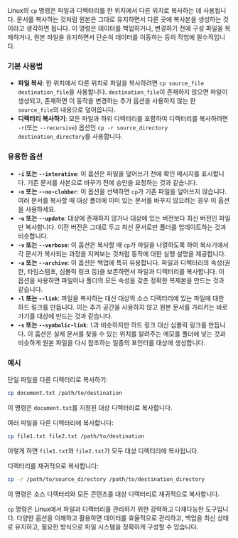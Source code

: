 Linux의 `cp` 명령은 파일과 디렉터리를 한 위치에서 다른 위치로 복사하는 데 사용됩니다. 문서를 복사하는 것처럼 원본은 그대로 유지하면서 다른 곳에 복사본을 생성하는 것이라고 생각하면 됩니다. 이 명령은 데이터를 백업하거나, 변경하기 전에 구성 파일을 복제하거나, 원본 파일을 유지하면서 단순히 데이터를 이동하는 등의 작업에 필수적입니다.

### 기본 사용법

- **파일 복사**: 한 위치에서 다른 위치로 파일을 복사하려면 `cp source_file destination_file`을 사용합니다. `destination_file`이 존재하지 않으면 파일이 생성되고, 존재하면 이 동작을 변경하는 추가 옵션을 사용하지 않는 한 `source_file`의 내용으로 덮어씁니다.
- **디렉터리 복사하기**: 모든 파일과 하위 디렉터리를 포함하여 디렉터리를 복사하려면 `-r`(또는 `--recursive`) 옵션인 `cp -r source_directory destination_directory`를 사용합니다.

### 유용한 옵션

- **`-i` 또는 `--interative`**: 이 옵션은 파일을 덮어쓰기 전에 확인 메시지를 표시합니다. 기존 문서를 사본으로 바꾸기 전에 승인을 요청하는 것과 같습니다.
- **`-n` 또는 `--no-clobber`**: 이 옵션을 선택하면 `cp`가 기존 파일을 덮어쓰지 않습니다. 여러 문서를 복사할 때 대상 폴더에 이미 있는 문서를 바꾸지 않으려는 경우 이 옵션을 사용하세요.
- **`-u` 또는 `--update`**: 대상에 존재하지 않거나 대상에 있는 버전보다 최신 버전인 파일만 복사합니다. 이전 버전은 그대로 두고 최신 문서로만 폴더를 업데이트하는 것과 비슷합니다.
- **`-v` 또는 `--verbose`**: 이 옵션은 복사할 때 `cp`가 파일을 나열하도록 하여 복사기에서 각 문서가 복사되는 과정을 지켜보는 것처럼 동작에 대한 실행 설명을 제공합니다.
- **`-a` 또는 `--archive`**: 이 옵션은 백업에 특히 유용합니다. 파일과 디렉터리의 속성(권한, 타임스탬프, 심볼릭 링크 등)을 보존하면서 파일과 디렉터리를 복사합니다. 이 옵션을 사용하면 파일이나 폴더의 모든 속성을 갖춘 정확한 복제본을 만드는 것과 같습니다.
- **`-l` 또는 `--link`**: 파일을 복사하는 대신 대상의 소스 디렉터리에 있는 파일에 대한 하드 링크를 만듭니다. 이는 추가 공간을 사용하지 않고 원본 문서를 가리키는 바로가기를 대상에 만드는 것과 같습니다.
- **`-s` 또는 `--symbolic-link`**: `l`과 비슷하지만 하드 링크 대신 심볼릭 링크를 만듭니다. 이 옵션은 실제 문서를 찾을 수 있는 위치를 알려주는 메모를 폴더에 넣는 것과 비슷하게 원본 파일을 다시 참조하는 일종의 포인터를 대상에 생성합니다.

### 예시

단일 파일을 다른 디렉터리로 복사하기:

```bash
cp document.txt /path/to/destination
```

이 명령은 `document.txt`를 지정된 대상 디렉터리로 복사합니다.

여러 파일을 다른 디렉터리에 복사합니다:

```bash
cp file1.txt file2.txt /path/to/destination
```

이렇게 하면 `file1.txt`와 `file2.txt`가 모두 대상 디렉터리에 복사됩니다.

디렉터리를 재귀적으로 복사합니다:

```bash
cp -r /path/to/source_directory /path/to/destination_directory
```

이 명령은 소스 디렉터리와 모든 콘텐츠를 대상 디렉터리로 재귀적으로 복사합니다.

`cp` 명령은 Linux에서 파일과 디렉터리를 관리하기 위한 강력하고 다재다능한 도구입니다. 다양한 옵션을 이해하고 활용하면 데이터를 효율적으로 관리하고, 백업을 최신 상태로 유지하고, 필요한 방식으로 파일 시스템을 정확하게 구성할 수 있습니다.
